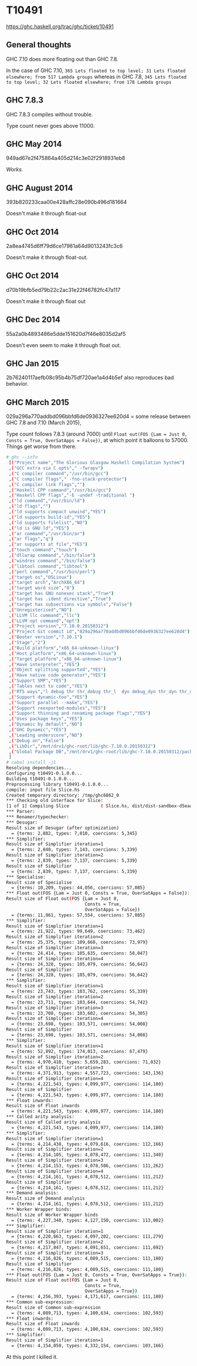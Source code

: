 # T10491

https://ghc.haskell.org/trac/ghc/ticket/10491

## General thoughts
GHC 7.10 does more floating out than GHC 7.8.

In the case of GHC 7.10,
```365 Lets floated to top level; 31 Lets floated elsewhere; from 517 Lambda groups```
whereas in GHC 7.8,
```345 Lets floated to top level; 32 Lets floated elsewhere; from 178 Lambda groups```

## GHC 7.8.3

GHC 7.8.3 compiles without trouble.

Type count never goes above 11000.

## GHC May 2014
949ad67e2f475864a405d214c3e02f2918931eb8

*Works.*

## GHC August 2014

393b820233caa00e428affc28e090b496d181664

Doesn't make it through float-out

## GHC Oct 2014

2a8ea4745d6ff79d6ce17961a64d9013243fc3c6

Doesn't make it through float-out.

## GHC Oct 2014

d70b19bfb5ed79b22c2ac31e22f46782fc47a117

Doesn't make it through float out

## GHC Dec 2014

55a2a0b4893486e5dde151620d7f46e8035d2af5

Doesn't even seem to make it through float out.

## GHC Jan 2015

2b76240117aefb08c95b4b75df720ae1a4d4b5ef also reproduces bad behavior.

## GHC March 2015

029a296a770addbd096bbfd6de0936327ee620d4 = some release between GHC 7.8 and 7.10 (March 2015),

Type count follows 7.8.3 (around 7000) until `Float out(FOS {Lam = Just 0, Consts = True, OverSatApps = False})`, at which point it balloons to 57000. Things get worse from there.

```bash
# ghc --info
 [("Project name","The Glorious Glasgow Haskell Compilation System")
 ,("GCC extra via C opts"," -fwrapv")
 ,("C compiler command","/usr/bin/gcc")
 ,("C compiler flags"," -fno-stack-protector")
 ,("C compiler link flags","")
 ,("Haskell CPP command","/usr/bin/gcc")
 ,("Haskell CPP flags","-E -undef -traditional ")
 ,("ld command","/usr/bin/ld")
 ,("ld flags","")
 ,("ld supports compact unwind","YES")
 ,("ld supports build-id","YES")
 ,("ld supports filelist","NO")
 ,("ld is GNU ld","YES")
 ,("ar command","/usr/bin/ar")
 ,("ar flags","q")
 ,("ar supports at file","YES")
 ,("touch command","touch")
 ,("dllwrap command","/bin/false")
 ,("windres command","/bin/false")
 ,("libtool command","libtool")
 ,("perl command","/usr/bin/perl")
 ,("target os","OSLinux")
 ,("target arch","ArchX86_64")
 ,("target word size","8")
 ,("target has GNU nonexec stack","True")
 ,("target has .ident directive","True")
 ,("target has subsections via symbols","False")
 ,("Unregisterised","NO")
 ,("LLVM llc command","llc")
 ,("LLVM opt command","opt")
 ,("Project version","7.10.0.20150312")
 ,("Project Git commit id","029a296a770addbd096bbfd6de0936327ee620d4")
 ,("Booter version","7.10.1")
 ,("Stage","2")
 ,("Build platform","x86_64-unknown-linux")
 ,("Host platform","x86_64-unknown-linux")
 ,("Target platform","x86_64-unknown-linux")
 ,("Have interpreter","YES")
 ,("Object splitting supported","YES")
 ,("Have native code generator","YES")
 ,("Support SMP","YES")
 ,("Tables next to code","YES")
 ,("RTS ways","l debug thr thr_debug thr_l  dyn debug_dyn thr_dyn thr_debug_dyn l_dyn thr_l_dyn")
 ,("Support dynamic-too","YES")
 ,("Support parallel --make","YES")
 ,("Support reexported-modules","YES")
 ,("Support thinning and renaming package flags","YES")
 ,("Uses package keys","YES")
 ,("Dynamic by default","NO")
 ,("GHC Dynamic","YES")
 ,("Leading underscore","NO")
 ,("Debug on","False")
 ,("LibDir","/mnt/drv1/ghc-root/lib/ghc-7.10.0.20150312")
 ,("Global Package DB","/mnt/drv1/ghc-root/lib/ghc-7.10.0.20150312/package.conf.d")
 ]
# cabal install -j1
Resolving dependencies...
Configuring t10491-0.1.0.0...
Building t10491-0.1.0.0...
Preprocessing library t10491-0.1.0.0...
compile: input file Slice.hs
Created temporary directory: /tmp/ghc6862_0
*** Checking old interface for Slice:
[1 of 1] Compiling Slice            ( Slice.hs, dist/dist-sandbox-d5eaa593/build/Slice.o )
*** Parser:
*** Renamer/typechecker:
*** Desugar:
Result size of Desugar (after optimization)
  = {terms: 2,882, types: 7,010, coercions: 5,345}
*** Simplifier:
Result size of Simplifier iteration=1
  = {terms: 2,840, types: 7,143, coercions: 5,339}
Result size of Simplifier iteration=2
  = {terms: 2,839, types: 7,137, coercions: 5,339}
Result size of Simplifier
  = {terms: 2,839, types: 7,137, coercions: 5,339}
*** Specialise:
Result size of Specialise
  = {terms: 10,209, types: 44,056, coercions: 57,085}
*** Float out(FOS {Lam = Just 0, Consts = True, OverSatApps = False}):
Result size of Float out(FOS {Lam = Just 0,
                              Consts = True,
                              OverSatApps = False})
  = {terms: 11,861, types: 57,554, coercions: 57,085}
*** Simplifier:
Result size of Simplifier iteration=1
  = {terms: 21,922, types: 99,649, coercions: 73,462}
Result size of Simplifier iteration=2
  = {terms: 25,375, types: 109,660, coercions: 73,979}
Result size of Simplifier iteration=3
  = {terms: 24,414, types: 105,635, coercions: 58,047}
Result size of Simplifier iteration=4
  = {terms: 24,328, types: 105,079, coercions: 56,642}
Result size of Simplifier
  = {terms: 24,328, types: 105,079, coercions: 56,642}
*** Simplifier:
Result size of Simplifier iteration=1
  = {terms: 23,743, types: 103,762, coercions: 55,339}
Result size of Simplifier iteration=2
  = {terms: 23,711, types: 103,644, coercions: 54,742}
Result size of Simplifier iteration=3
  = {terms: 23,708, types: 103,602, coercions: 54,305}
Result size of Simplifier iteration=4
  = {terms: 23,698, types: 103,571, coercions: 54,008}
Result size of Simplifier
  = {terms: 23,698, types: 103,571, coercions: 54,008}
*** Simplifier:
Result size of Simplifier iteration=1
  = {terms: 52,892, types: 174,013, coercions: 67,479}
Result size of Simplifier iteration=2
  = {terms: 4,970,410, types: 5,659,283, coercions: 71,032}
Result size of Simplifier iteration=3
  = {terms: 4,371,913, types: 4,557,723, coercions: 143,136}
Result size of Simplifier iteration=4
  = {terms: 4,221,543, types: 4,099,977, coercions: 114,180}
Result size of Simplifier
  = {terms: 4,221,543, types: 4,099,977, coercions: 114,180}
*** Float inwards:
Result size of Float inwards
  = {terms: 4,221,543, types: 4,099,977, coercions: 114,180}
*** Called arity analysis:
Result size of Called arity analysis
  = {terms: 4,221,543, types: 4,099,977, coercions: 114,180}
*** Simplifier:
Result size of Simplifier iteration=1
  = {terms: 4,214,438, types: 4,079,616, coercions: 112,166}
Result size of Simplifier iteration=2
  = {terms: 4,214,105, types: 4,078,472, coercions: 111,340}
Result size of Simplifier iteration=3
  = {terms: 4,214,153, types: 4,078,506, coercions: 111,262}
Result size of Simplifier iteration=4
  = {terms: 4,214,161, types: 4,078,512, coercions: 111,212}
Result size of Simplifier
  = {terms: 4,214,161, types: 4,078,512, coercions: 111,212}
*** Demand analysis:
Result size of Demand analysis
  = {terms: 4,214,161, types: 4,078,512, coercions: 111,212}
*** Worker Wrapper binds:
Result size of Worker Wrapper binds
  = {terms: 4,227,340, types: 4,127,150, coercions: 113,002}
*** Simplifier:
Result size of Simplifier iteration=1
  = {terms: 4,220,663, types: 4,097,202, coercions: 111,279}
Result size of Simplifier iteration=2
  = {terms: 4,217,847, types: 4,091,651, coercions: 111,692}
Result size of Simplifier iteration=3
  = {terms: 4,216,826, types: 4,089,515, coercions: 111,180}
Result size of Simplifier
  = {terms: 4,216,826, types: 4,089,515, coercions: 111,180}
*** Float out(FOS {Lam = Just 0, Consts = True, OverSatApps = True}):
Result size of Float out(FOS {Lam = Just 0,
                              Consts = True,
                              OverSatApps = True})
  = {terms: 4,256,393, types: 4,171,617, coercions: 111,180}
*** Common sub-expression:
Result size of Common sub-expression
  = {terms: 4,089,713, types: 4,100,634, coercions: 102,593}
*** Float inwards:
Result size of Float inwards
  = {terms: 4,089,713, types: 4,100,634, coercions: 102,593}
*** Simplifier:
Result size of Simplifier iteration=1
  = {terms: 4,154,050, types: 4,332,154, coercions: 103,166}
```

At this point I killed it.

